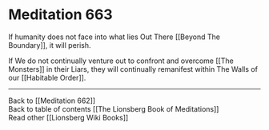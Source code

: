 # Meditation 663


If humanity does not face into what lies Out There [[Beyond The Boundary]], it will perish. 

If We do not continually venture out to confront and overcome [[The Monsters]] in their Liars, they will continually remanifest within The Walls of our [[Habitable Order]]. 

___

Back to [[Meditation 662]]  
Back to table of contents [[The Lionsberg Book of Meditations]]  
Read other [[Lionsberg Wiki Books]] 
